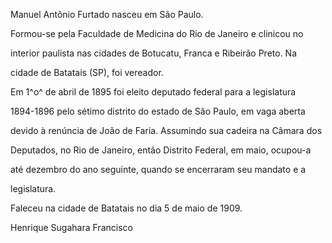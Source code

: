 

Manuel Antônio Furtado nasceu em São Paulo.



Formou-se pela Faculdade de Medicina do Rio de Janeiro e clinicou no

interior paulista nas cidades de Botucatu, Franca e Ribeirão Preto. Na

cidade de Batatais (SP), foi vereador.



Em 1^o^ de abril de 1895 foi eleito deputado federal para a legislatura

1894-1896 pelo sétimo distrito do estado de São Paulo, em vaga aberta

devido à renúncia de João de Faria. Assumindo sua cadeira na Câmara dos

Deputados, no Rio de Janeiro, então Distrito Federal, em maio, ocupou-a

até dezembro do ano seguinte, quando se encerraram seu mandato e a

legislatura.



Faleceu na cidade de Batatais no dia 5 de maio de 1909.



Henrique Sugahara Francisco




